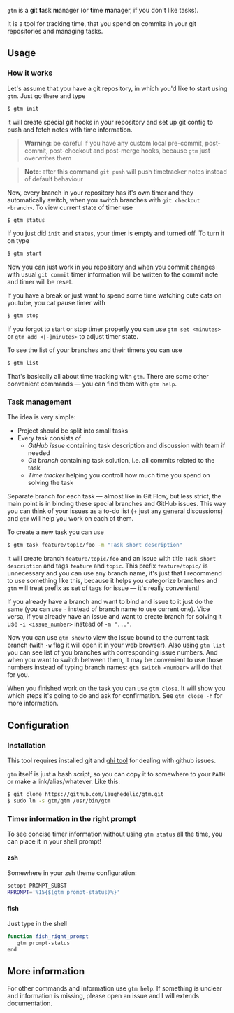 `gtm` is a **g**it **t**ask **m**anager (or **t**ime **m**anager, if you don't like tasks).

It is a tool for tracking time, that you spend on commits in your git repositories and managing tasks.

## Usage

### How it works

Let's assume that you have a git repository, in which you'd like to start using `gtm`. Just go there and type
```bash
$ gtm init
```
it will create special git hooks in your repository and set up git config to push and fetch notes with time information.

> **Warning**: be careful if you have any custom local pre-commit, post-commit, post-checkout and post-merge hooks, because `gtm` just overwrites them

> **Note**: after this command `git push` will push timetracker notes instead of default behaviour

Now, every branch in your repository has it's own timer and they automatically switch, when you switch branches with `git checkout <branch>`. 
To view current state of timer use
```bash
$ gtm status
```
If you just did `init` and `status`, your timer is empty and turned off. To turn it on type
```bash
$ gtm start
```

Now you can just work in you repository and when you commit changes with usual `git commit` timer information will be written to the commit note and timer will be reset.

If you have a break or just want to spend some time watching cute cats on youtube, you cat pause timer with
```bash
$ gtm stop
```

If you forgot to start or stop timer properly you can use `gtm set <minutes>` or `gtm add <[-]minutes>` to adjust timer state.

To see the list of your branches and their timers you can use
```bash
$ gtm list
```

That's basically all about time tracking with `gtm`. There are some other convenient commands — you can find them with `gtm help`.

### Task management

The idea is very simple:
- Project should be split into small tasks
- Every task consists of
  + _GitHub issue_ containing task description and discussion with team if needed
  + _Git branch_ containing task solution, i.e. all commits related to the task
  + _Time tracker_ helping you controll how much time you spend on solving the task

Separate branch for each task — almost like in Git Flow, but less strict, the main point is in binding these special branches and GitHub issues. This way you can think of your issues as a to-do list (+ just any general discussions) and `gtm` will help you work on each of them.

To create a new task you can use
```bash
$ gtm task feature/topic/foo -m "Task short description"
```
it will create branch `feature/topic/foo` and an issue with title `Task short description` and tags `feature` and `topic`. This prefix `feature/topic/` is unnecessary and you can use any branch name, it's just that I recommend to use something like this, because it helps you categorize branches and `gtm` will treat prefix as set of tags for issue — it's really convenient!

If you already have a branch and want to bind and issue to it just do the same (you can use `-` instead of branch name to use current one). Vice versa, if you already have an issue and want to create branch for solving it use `-i <issue_number>` instead of `-m "..."`.

Now you can use `gtm show` to view the issue bound to the current task branch (with `-w` flag it will open it in your web browser). Also using `gtm list` you can see list of you branches with corresponding issue numbers. And when you want to switch between them, it may be convenient to use those numbers instead of typing branch names: `gtm switch <number>` will do that for you.

When you finished work on the task you can use `gtm close`. It will show you which steps it's going to do and ask for confirmation. See `gtm close -h` for more information.

## Configuration

### Installation

This tool requires installed git and [ghi tool](https://github.com/stephencelis/ghi) for dealing with github issues.

`gtm` itself is just a bash script, so you can copy it to somewhere to your `PATH` or make a link/alias/whatever. Like this:
```bash
$ git clone https://github.com/laughedelic/gtm.git
$ sudo ln -s gtm/gtm /usr/bin/gtm
```

### Timer information in the right prompt

To see concise timer information without using `gtm status` all the time, you can place it in your shell prompt!

#### zsh

Somewhere in your zsh theme configuration:
```bash
setopt PROMPT_SUBST
RPROMPT='%15{$(gtm prompt-status)%}'
```

#### fish

Just type in the shell
```bash
function fish_right_prompt
   gtm prompt-status
end
```


## More information

For other commands and information use `gtm help`. If something is unclear and information is missing, please open an issue and I will extends documentation.
